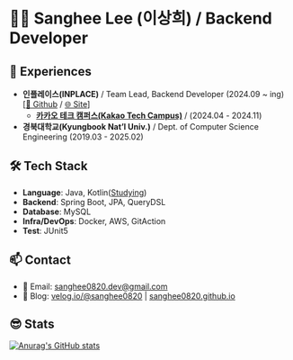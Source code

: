 # 👨‍💻 Sanghee Lee (이상희) / Backend Developer

## 💼 Experiences

- **인플레이스(INPLACE)** / Team Lead, Backend Developer (2024.09 ~ ing) [[🔗 Github](https://github.com/team-inplace/inplace/tree/main/backend) / [🌐 Site](https://inplace.my)]
  - **[카카오 테크 캠퍼스(Kakao Tech Campus)](https://www.kakaotechcampus.com/)** / (2024.04 - 2024.11)
- **경북대학교(Kyungbook Nat’l Univ.)** / Dept. of Computer Science Engineering (2019.03 - 2025.02)

## 🛠️ Tech Stack

- **Language**: Java, Kotlin([Studying](https://github.com/sanghee0820/kotlin-crud))
- **Backend**: Spring Boot, JPA, QueryDSL
- **Database**: MySQL  
- **Infra/DevOps**: Docker, AWS, GitAction
- **Test**: JUnit5

## 📫 Contact

- 📧 Email: [sanghee0820.dev@gmail.com](mailto:sanghee0820.dev@gmail.com)
- 📝 Blog: [velog.io/@sanghee0820](https://velog.io/@sanghee0820) | [sanghee0820.github.io](https://sanghee0820.github.io/)

## 😎 Stats

[![Anurag's GitHub stats](https://github-readme-stats.vercel.app/api?username=sanghee0820)](https://github.com/sanghee0820/github-readme-stats)
